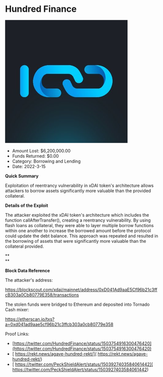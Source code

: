 # Hundred Finance
![Hundred Finance](/rektimages/Hundred-Finance.png)
- Amount Lost: $6,200,000.00
- Funds Returned: $0.00
- Category: Borrowing and Lending
- Date: 2022-3-15

**Quick Summary**

Exploitation of reentrancy vulnerability in xDAI token's architecture allows attackers to borrow assets significantly more valuable than the provided collateral.

  


 **Details of the Exploit**

The attacker exploited the xDAI token's architecture which includes the function callAfterTransfer(), creating a reentrancy vulnerability. By using flash loans as collateral, they were able to layer multiple borrow functions within one another to increase the borrowed amount before the protocol could update the debt balance. This approach was repeated and resulted in the borrowing of assets that were significantly more valuable than the collateral provided.

 **  
**

 **Block Data Reference**

The attacker's address:

https://blockscout.com/xdai/mainnet/address/0xD041Ad9aaE5Cf96b21c3ffcB303a0Cb80779E358/transactions

The stolen funds were bridged to Ethereum and deposited into Tornado Cash mixer:

https://etherscan.io/txs?a=0xd041ad9aae5cf96b21c3ffcb303a0cb80779e358


Proof Links:
- [https://twitter.com/HundredFinance/status/1503754916300476420](https://twitter.com/HundredFinance/status/1503754916300476420)
- [ https://rekt.news/agave-hundred-rekt/]( https://rekt.news/agave-hundred-rekt/)
- [ https://twitter.com/PeckShieldAlert/status/1503927403584061442]( https://twitter.com/PeckShieldAlert/status/1503927403584061442)


